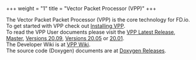 +++
weight = "1"
title = "Vector Packet Processor (VPP)"
+++

The Vector Packet Packet Processor (VPP) is the core technology for FD.io.
<br>
To get started with VPP check out [Installing VPP](/vppproject/vppinstalling).
<br>
To read the VPP User documents please visit the [VPP Latest Release](/docs/vpp/latest),
[Master](/docs/vpp/master), [Versions 20.09](/docs/vpp/v2009), [Versions 20.05](/docs/vpp/v2005)
or [20.01](/docs/vpp/v2001).
<br>
The Developer Wiki is at [VPP Wiki](https://wiki.fd.io/view/VPP).
<br>
The source code (Doxygen) documents are at [Doxygen Releases](https://docs.fd.io/vpp).
